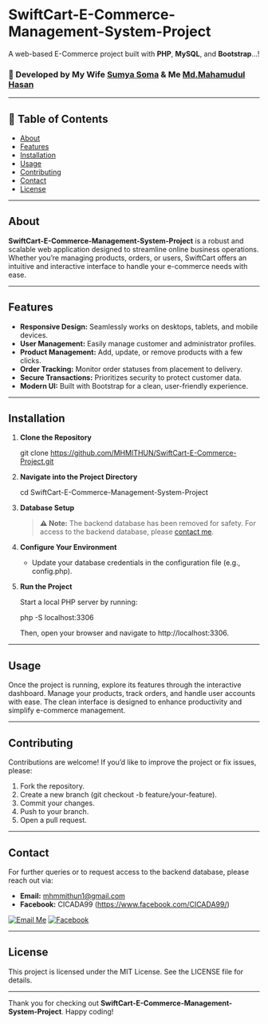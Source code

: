 # SwiftCart-E-Commerce-Management-System-Project

A web-based E-Commerce project built with **PHP**, **MySQL**, and **Bootstrap**...!

### 💖 Developed by My Wife [Sumya Soma](https://github.com/sumyasoma) & Me [Md.Mahamudul Hasan](https://github.com/MHMITHUN)

---

## 📖 Table of Contents

- [About](#about)
- [Features](#features)
- [Installation](#installation)
- [Usage](#usage)
- [Contributing](#contributing)
- [Contact](#contact)
- [License](#license)

---

## About

**SwiftCart-E-Commerce-Management-System-Project** is a robust and scalable web application designed to streamline online business operations. Whether you’re managing products, orders, or users, SwiftCart offers an intuitive and interactive interface to handle your e-commerce needs with ease.

---

## Features

- **Responsive Design:** Seamlessly works on desktops, tablets, and mobile devices.
- **User Management:** Easily manage customer and administrator profiles.
- **Product Management:** Add, update, or remove products with a few clicks.
- **Order Tracking:** Monitor order statuses from placement to delivery.
- **Secure Transactions:** Prioritizes security to protect customer data.
- **Modern UI:** Built with Bootstrap for a clean, user-friendly experience.

---

## Installation

1. **Clone the Repository**

   git clone https://github.com/MHMITHUN/SwiftCart-E-Commerce-Project.git

2. **Navigate into the Project Directory**

   cd SwiftCart-E-Commerce-Management-System-Project

3. **Database Setup**

   > **⚠️ Note:** The backend database has been removed for safety.
   > For access to the backend database, please [contact me](mailto:mhmmithun1@gmail.com).

4. **Configure Your Environment**

   - Update your database credentials in the configuration file (e.g., config.php).

5. **Run the Project**

   Start a local PHP server by running:

   php -S localhost:3306

   Then, open your browser and navigate to http://localhost:3306.

---

## Usage

Once the project is running, explore its features through the interactive dashboard. Manage your products, track orders, and handle user accounts with ease. The clean interface is designed to enhance productivity and simplify e-commerce management.

---

## Contributing

Contributions are welcome! If you’d like to improve the project or fix issues, please:

1. Fork the repository.
2. Create a new branch (git checkout -b feature/your-feature).
3. Commit your changes.
4. Push to your branch.
5. Open a pull request.

---

## Contact

For further queries or to request access to the backend database, please reach out via:

- **Email:** mhmmithun1@gmail.com
- **Facebook:** CICADA99 (https://www.facebook.com/CICADA99/)

[![Email Me](https://img.shields.io/badge/Email-mhmmithun1%40gmail.com-red?style=for-the-badge&logo=gmail)](mailto:mhmmithun1@gmail.com)
[![Facebook](https://img.shields.io/badge/Facebook-CICADA99-1877F2?style=for-the-badge&logo=facebook&logoColor=white)](https://www.facebook.com/CICADA99/)

---

## License

This project is licensed under the MIT License. See the LICENSE file for details.

---

Thank you for checking out **SwiftCart-E-Commerce-Management-System-Project**. Happy coding!

